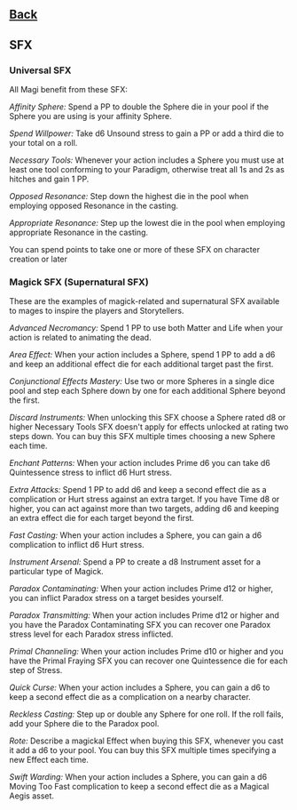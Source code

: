 ## [Back](../README.md)

## SFX

### Universal SFX
All Magi benefit from these SFX:

*Affinity Sphere:* Spend a PP to double the Sphere die in your pool if the Sphere you are using is your affinity Sphere.

*Spend Willpower:* Take d6 Unsound stress to gain a PP or add a third die to your total on a roll.

*Necessary Tools:* Whenever your action includes a Sphere  you must use at least one tool conforming to your Paradigm, otherwise treat all 1s and 2s as hitches and gain 1 PP.

*Opposed Resonance:* Step down the highest die in the pool when employing opposed Resonance in the casting.

*Appropriate Resonance:* Step up the lowest die in the pool when employing appropriate Resonance in the casting.

You can spend points to take one or more of these SFX on character creation or later

### Magick SFX (Supernatural SFX)
These are the examples of magick-related and supernatural SFX available to mages to inspire the players and Storytellers.

*Advanced Necromancy:* Spend 1 PP to use both Matter and Life when your action is related to animating the dead.

<!-- *Animate Dead:* When you have Matter and Life at d6 and your action includes any of these two you can create different assets related to corpse animation. -->

*Area Effect:* When your action includes a Sphere, spend 1 PP to add a d6 and keep an additional effect die for each additional target past the first.

*Conjunctional Effects Mastery:* Use two or more Spheres in a single dice pool and step each Sphere down by one for each additional Sphere beyond the first.

*Discard Instruments:* When unlocking this SFX choose a Sphere rated d8 or higher Necessary Tools SFX doesn't apply for effects unlocked at rating two steps down.
You can buy this SFX multiple times choosing a new Sphere each time.

*Enchant Patterns:* When your action includes Prime d6 you can take d6 Quintessence stress to inflict d6 Hurt stress.

*Extra Attacks:* Spend 1 PP to add d6 and keep a second effect die as a complication or Hurt stress against an extra target. If you have Time d8 or higher, you can act against more than two targets,  adding d6 and keeping an extra effect die for each target beyond the first.

*Fast Casting:* When your action includes a Sphere, you can gain a d6 complication to inflict d6 Hurt stress.

*Instrument Arsenal:* Spend a PP to create a d8 Instrument asset for a particular type of Magick.

*Paradox Contaminating:* When your action includes Prime d12 or higher, you can inflict Paradox stress on a target besides yourself.

*Paradox Transmitting:* When your action includes Prime d12 or higher and you have the Paradox Contaminating SFX you can recover one Paradox stress level for each Paradox stress inflicted.

*Primal Channeling:* When your action includes Prime d10 or higher and you have the Primal Fraying SFX you can recover one Quintessence die for each step of Stress.

<!-- *Primal Fraying:* When your action includes Prime d10 or higher, you can inflict Quintessence stress on a target besides yourself. -->

*Quick Curse:* When your action includes a Sphere, you can gain a d6 to keep a second effect die as a complication on a nearby character.

*Reckless Casting:* Step up or double any Sphere for one roll. If the roll fails, add your Sphere die to the Paradox pool.

*Rote:* Describe a magickal Effect when buying this SFX, whenever you cast it add a d6 to your pool.
You can buy this SFX multiple times specifying a new Effect each time.

*Swift Warding:* When your action includes a Sphere, you can gain a d6 Moving Too Fast complication to keep a second effect die as a Magical Aegis asset.